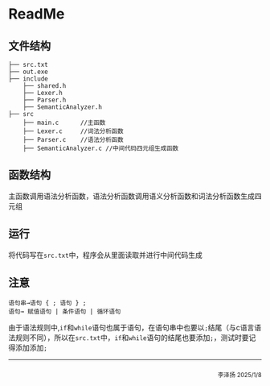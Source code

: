 # ReadMe

## 文件结构

```
├── src.txt
├── out.exe
├── include
    ├── shared.h
    ├── Lexer.h
    ├── Parser.h
    ├── SemanticAnalyzer.h
├── src
    ├── main.c      //主函数
    ├── Lexer.c     //词法分析函数
    ├── Parser.c    //语法分析函数
    ├── SemanticAnalyzer.c //中间代码四元组生成函数
```

## 函数结构

主函数调用语法分析函数，语法分析函数调用语义分析函数和词法分析函数生成四元组


## 运行

将代码写在`src.txt`中，程序会从里面读取并进行中间代码生成

## 注意

```
语句串→语句 { ; 语句 } ;
语句→ 赋值语句 | 条件语句 | 循环语句
```
由于语法规则中,`if`和`while`语句也属于语句，在语句串中也要以`;`结尾（与c语言语法规则不同），所以在`src.txt`中，`if`和`while`语句的结尾也要添加`;`，测试时要记得添加添加`;`

---
<div style="margin-top: 20px; text-align: right; font-size: smaller;">
    <p>李泽扬 2025/1/8</p>
</div>